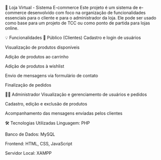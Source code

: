 🛒 Loja Virtual - Sistema E-commerce
Este projeto é um sistema de e-commerce desenvolvido com foco na organização de funcionalidades essenciais para o cliente e para o administrador da loja. Ele pode ser usado como base para um projeto de TCC ou como ponto de partida para lojas online.

💡 Funcionalidades
👥 Público (Clientes)
Cadastro e login de usuários

Visualização de produtos disponíveis

Adição de produtos ao carrinho

Adição de produtos à wishlist

Envio de mensagens via formulário de contato

Finalização de pedidos

👩‍💼 Administrador
Visualização e gerenciamento de usuários e pedidos

Cadastro, edição e exclusão de produtos

Acompanhamento das mensagens enviadas pelos clientes

🛠️ Tecnologias Utilizadas
Linguagem: PHP

Banco de Dados: MySQL

Frontend: HTML, CSS, JavaScript

Servidor Local: XAMPP

